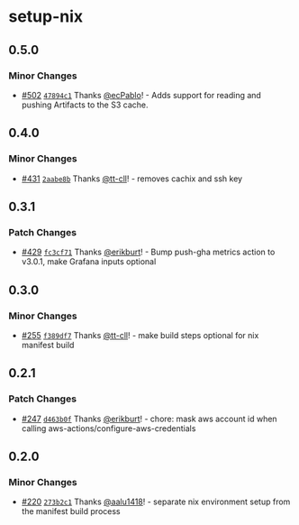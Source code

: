 # setup-nix

## 0.5.0

### Minor Changes

- [#502](https://github.com/smartcontractkit/.github/pull/502)
  [`47894c1`](https://github.com/smartcontractkit/.github/commit/47894c190bf2073b9effb1c121747403df9b555d)
  Thanks [@ecPablo](https://github.com/ecPablo)! - Adds support for reading and
  pushing Artifacts to the S3 cache.

## 0.4.0

### Minor Changes

- [#431](https://github.com/smartcontractkit/.github/pull/431)
  [`2aabe8b`](https://github.com/smartcontractkit/.github/commit/2aabe8bb3b0e388f0885a6d3788851531bfd57bb)
  Thanks [@tt-cll](https://github.com/tt-cll)! - removes cachix and ssh key

## 0.3.1

### Patch Changes

- [#429](https://github.com/smartcontractkit/.github/pull/429)
  [`fc3cf71`](https://github.com/smartcontractkit/.github/commit/fc3cf71f41e6bcdedf28f9d04058343bb66206d5)
  Thanks [@erikburt](https://github.com/erikburt)! - Bump push-gha metrics
  action to v3.0.1, make Grafana inputs optional

## 0.3.0

### Minor Changes

- [#255](https://github.com/smartcontractkit/.github/pull/255)
  [`f389df7`](https://github.com/smartcontractkit/.github/commit/f389df7add8c63f0183917689bc391a81c5c7115)
  Thanks [@tt-cll](https://github.com/tt-cll)! - make build steps optional for
  nix manifest build

## 0.2.1

### Patch Changes

- [#247](https://github.com/smartcontractkit/.github/pull/247)
  [`d463b0f`](https://github.com/smartcontractkit/.github/commit/d463b0fec6024b2a0eb7502e2fa5917bd1c6c15e)
  Thanks [@erikburt](https://github.com/erikburt)! - chore: mask aws account id
  when calling aws-actions/configure-aws-credentials

## 0.2.0

### Minor Changes

- [#220](https://github.com/smartcontractkit/.github/pull/220)
  [`273b2c1`](https://github.com/smartcontractkit/.github/commit/273b2c1ad844b2e29d871b7c0f88388b8bbeb7e3)
  Thanks [@aalu1418](https://github.com/aalu1418)! - separate nix environment
  setup from the manifest build process
